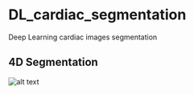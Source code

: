 # DL_cardiac_segmentation
Deep Learning cardiac images segmentation

## 4D Segmentation
![alt text](https://github.com/danielececcarelli/DL_cardiac_segmentation/blob/main/img/4D_segment.gif)
